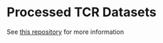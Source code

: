 # Processed TCR Datasets

See [this repository](https://github.com/yiminghuang47/tcr-epitope-binding-research/tree/main) for more information
